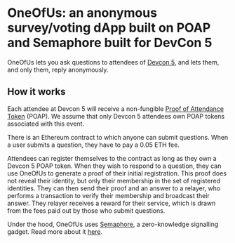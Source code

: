 # OneOfUs: an anonymous survey/voting dApp built on POAP and Semaphore built for DevCon 5

OneOfUs lets you ask questions to attendees of [Devcon 5](https://devcon.org/),
and lets them, and only them, reply anonymously.


## How it works

Each attendee at Devcon 5 will receive a non-fungible
[Proof of Attendance Token](http://poap.xyz) (POAP). We assume that only Devcon
5 attendees own POAP tokens associated with this event.

There is an Ethereum contract to which anyone can submit questions. When a user
submits a question, they have to pay a 0.05 ETH fee.

Attendees can register themselves to the contract as long as they own a Devcon
5 POAP token. When they wish to respond to a question, they can use OneOfUs to
generate a proof of their initial registration. This proof does not reveal
their identity, but only their membership in the set of registered identities.
They can then send their proof and an answer to a relayer, who performs a
transaction to verify their membership and broadcast their answer. They relayer
receives a reward for their service, which is drawn from the fees paid out by
those who submit questions.

Under the hood, OneOfUs uses
[Semaphore](https://github.com/kobigurk/semaphore), a zero-knowledge signalling
gadget. Read more about it [here](https://medium.com/coinmonks/to-mixers-and-beyond-presenting-semaphore-a-privacy-gadget-built-on-ethereum-4c8b00857c9b).
